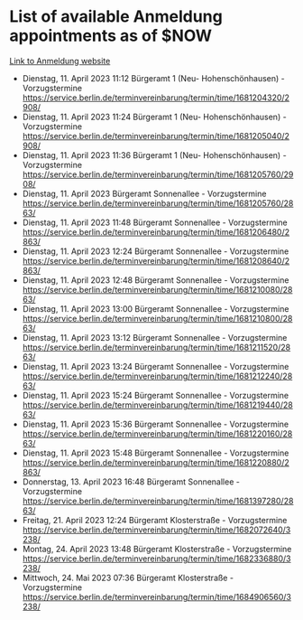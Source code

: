 # List of available Anmeldung appointments as of $NOW
[Link to Anmeldung website](https://service.berlin.de/terminvereinbarung/termin/tag.php?termin=1&anliegen[]=120686&dienstleisterlist=122210,122217,327316,122219,327312,122227,327314,122231,327346,122243,327348,122254,122252,329742,122260,329745,122262,329748,122271,327278,122273,327274,122277,327276,330436,122280,327294,122282,327290,122284,327292,122291,327270,122285,327266,122286,327264,122296,327268,150230,329760,122297,327286,122294,327284,122312,329763,122314,329775,122304,327330,122311,327334,122309,327332,317869,122281,327352,122279,329772,122283,122276,327324,122274,327326,122267,329766,122246,327318,122251,327320,122257,327322,122208,327298,122226,327300&herkunft=http%3A%2F%2Fservice.berlin.de%2Fdienstleistung%2F120686%2F)
- Dienstag, 11. April 2023 11:12 Bürgeramt 1 (Neu- Hohenschönhausen) - Vorzugstermine https://service.berlin.de/terminvereinbarung/termin/time/1681204320/2908/
- Dienstag, 11. April 2023 11:24 Bürgeramt 1 (Neu- Hohenschönhausen) - Vorzugstermine https://service.berlin.de/terminvereinbarung/termin/time/1681205040/2908/
- Dienstag, 11. April 2023 11:36 Bürgeramt 1 (Neu- Hohenschönhausen) - Vorzugstermine https://service.berlin.de/terminvereinbarung/termin/time/1681205760/2908/
- Dienstag, 11. April 2023  Bürgeramt Sonnenallee - Vorzugstermine https://service.berlin.de/terminvereinbarung/termin/time/1681205760/2863/
- Dienstag, 11. April 2023 11:48 Bürgeramt Sonnenallee - Vorzugstermine https://service.berlin.de/terminvereinbarung/termin/time/1681206480/2863/
- Dienstag, 11. April 2023 12:24 Bürgeramt Sonnenallee - Vorzugstermine https://service.berlin.de/terminvereinbarung/termin/time/1681208640/2863/
- Dienstag, 11. April 2023 12:48 Bürgeramt Sonnenallee - Vorzugstermine https://service.berlin.de/terminvereinbarung/termin/time/1681210080/2863/
- Dienstag, 11. April 2023 13:00 Bürgeramt Sonnenallee - Vorzugstermine https://service.berlin.de/terminvereinbarung/termin/time/1681210800/2863/
- Dienstag, 11. April 2023 13:12 Bürgeramt Sonnenallee - Vorzugstermine https://service.berlin.de/terminvereinbarung/termin/time/1681211520/2863/
- Dienstag, 11. April 2023 13:24 Bürgeramt Sonnenallee - Vorzugstermine https://service.berlin.de/terminvereinbarung/termin/time/1681212240/2863/
- Dienstag, 11. April 2023 15:24 Bürgeramt Sonnenallee - Vorzugstermine https://service.berlin.de/terminvereinbarung/termin/time/1681219440/2863/
- Dienstag, 11. April 2023 15:36 Bürgeramt Sonnenallee - Vorzugstermine https://service.berlin.de/terminvereinbarung/termin/time/1681220160/2863/
- Dienstag, 11. April 2023 15:48 Bürgeramt Sonnenallee - Vorzugstermine https://service.berlin.de/terminvereinbarung/termin/time/1681220880/2863/
- Donnerstag, 13. April 2023 16:48 Bürgeramt Sonnenallee - Vorzugstermine https://service.berlin.de/terminvereinbarung/termin/time/1681397280/2863/
- Freitag, 21. April 2023 12:24 Bürgeramt Klosterstraße - Vorzugstermine https://service.berlin.de/terminvereinbarung/termin/time/1682072640/3238/
- Montag, 24. April 2023 13:48 Bürgeramt Klosterstraße - Vorzugstermine https://service.berlin.de/terminvereinbarung/termin/time/1682336880/3238/
- Mittwoch, 24. Mai 2023 07:36 Bürgeramt Klosterstraße - Vorzugstermine https://service.berlin.de/terminvereinbarung/termin/time/1684906560/3238/
